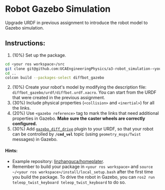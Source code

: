 # Robot Gazebo Simulation
Upgrade URDF in previous assignment to introduce the robot model to Gazebo simulation. 

## Instructions: 
1. (10%) Set up the package.
```bash
cd <your ros workspace>/src
git clone git@github.com:UCAEngineeringPhysics/a3-robot_simulation-<your github username>.git
cd ..
colcon build --packages-select diffbot_gazebo
```
2. (10%) Create your robot's model by modifying the description file: `diffbot_gazebo/urdf/diffbot.urdf.xacro`. You can start from the URDF that were created in the previous assignment.
3. (30%) Include physical properties (`<collision>` and `<inertial>`) for all the links. 
4. (20%) Use `<gazebo reference>` tag to mark the links that need additional properties in Gazebo. **Make sure the caster wheels are correctly configured.**
5. (30%) Add [`gazebo_diff_drive`](https://github.com/ros-simulation/gazebo_ros_pkgs/wiki/ROS-2-Migration:-Diff-drive) plugin to your URDF, so that your robot can be controlled by **`/cmd_vel`** topic (using `geometry_msgs/Twist` messages) in Gazebo.

#### Hints:
- Example repository: [linzhanguca/homeplater](https://github.com/linzhangUCA/homeplater.git).
- Remember to build your package in `<your ros workspace>` and `source ~/<your ros workspace>/install/local_setup.bash` after the first time you build the package.
To drive the robot in Gazebo, you can `ros2 run teleop_twist_keyboard teleop_twist_keyboard` to do so.